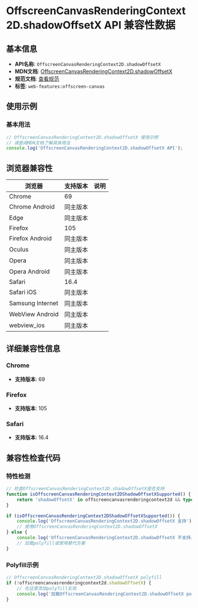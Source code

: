 # OffscreenCanvasRenderingContext2D.shadowOffsetX API 兼容性数据

## 基本信息

- **API名称**: `OffscreenCanvasRenderingContext2D.shadowOffsetX`
- **MDN文档**: [OffscreenCanvasRenderingContext2D.shadowOffsetX](https://developer.mozilla.org/docs/Web/API/CanvasRenderingContext2D/shadowOffsetX)
- **规范文档**: [查看规范](https://html.spec.whatwg.org/multipage/canvas.html#dom-context-2d-shadowoffsetx-dev)
- **标签**: `web-features:offscreen-canvas`

## 使用示例

### 基本用法

```javascript
// OffscreenCanvasRenderingContext2D.shadowOffsetX 使用示例
// 请查阅MDN文档了解具体用法
console.log('OffscreenCanvasRenderingContext2D.shadowOffsetX API');
```

## 浏览器兼容性

| 浏览器 | 支持版本 | 说明 |
|--------|----------|------|
| Chrome | 69 |  |
| Chrome Android | 同主版本 |  |
| Edge | 同主版本 |  |
| Firefox | 105 |  |
| Firefox Android | 同主版本 |  |
| Oculus | 同主版本 |  |
| Opera | 同主版本 |  |
| Opera Android | 同主版本 |  |
| Safari | 16.4 |  |
| Safari iOS | 同主版本 |  |
| Samsung Internet | 同主版本 |  |
| WebView Android | 同主版本 |  |
| webview_ios | 同主版本 |  |

## 详细兼容性信息

### Chrome

- **支持版本**: 69

### Firefox

- **支持版本**: 105

### Safari

- **支持版本**: 16.4

## 兼容性检查代码

### 特性检测

```javascript
// 检查OffscreenCanvasRenderingContext2D.shadowOffsetX是否支持
function isOffscreenCanvasRenderingContext2DShadowOffsetXSupported() {
    return 'shadowOffsetX' in offscreencanvasrenderingcontext2d && typeof offscreencanvasrenderingcontext2d.shadowOffsetX === 'function';
}

if (isOffscreenCanvasRenderingContext2DShadowOffsetXSupported()) {
    console.log('OffscreenCanvasRenderingContext2D.shadowOffsetX 支持');
    // 使用OffscreenCanvasRenderingContext2D.shadowOffsetX
} else {
    console.log('OffscreenCanvasRenderingContext2D.shadowOffsetX 不支持，需要polyfill');
    // 加载polyfill或使用替代方案
}
```

### Polyfill示例

```javascript
// OffscreenCanvasRenderingContext2D.shadowOffsetX polyfill
if (!offscreencanvasrenderingcontext2d.shadowOffsetX) {
    // 在这里添加polyfill实现
    console.log('加载OffscreenCanvasRenderingContext2D.shadowOffsetX polyfill');
}
```


